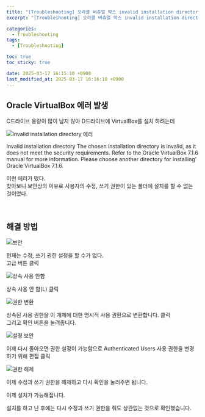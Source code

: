 ```yaml
---
title: "[Troubleshooting] 오라클 버츄얼 박스 invalid installation directory 에러"
excerpt: "[Troubleshooting] 오라클 버츄얼 박스 invalid installation directory 에러 생겼을 때 해결 방법"

categories:
  - Troubleshooting
tags:
  - [Troubleshooting]

toc: true
toc_sticky: true

date: 2025-03-17 16:15:10 +0900
last_modified_at: 2025-03-17 16:16:10 +0900
---
```


## Oracle VirtualBox 에러 발생

C드라이브 용량이 많이 남지 않아 D드라이브에 VirtualBox를 설치 하려는데

![Invalid installation directory 에러](https://github.com/user-attachments/assets/95109ca6-d3eb-48c5-a07b-04cd86d9fcb1)

Invalid installation directory
The chosen installation directory is invalid, as it does not meet the security requirements. Refer to the Oracle VirtualBox 7.1.6 manual for more information. Please choose another directory for installing' Oracle VirtualBox 7.1.6.

이런 에러가 떴다.  
찾아보니 보안상의 이유로 사용자의 수정, 쓰기 권한이 있는 폴더에 설치를 할 수 없는 것이었다.

<br>

## 해결 방법

![보안](https://github.com/user-attachments/assets/50a10199-ac74-42c4-8e55-98d8c52e63a3)

현재는 수정, 쓰기 권한 설정을 할 수가 없다.  
고급 버튼 클릭

![상속 사용 안함](https://github.com/user-attachments/assets/f3547be2-d610-46a5-9542-63f6fb2380fe)

상속 사용 안 함(L) 클릭

![권한 변환](https://github.com/user-attachments/assets/24d6070d-c88f-44b4-aaa1-8deebe02ff00)

상속된 사용 권한을 이 개체에 대한 명시적 사용 권환으로 변환합니다. 클릭  
그리고 확인 버튼을 눌려줍니다.

![설정 보안](https://github.com/user-attachments/assets/4d6a9bbb-b5e2-4662-aa0e-a09cee9c68d8)

이제 다시 돌아오면 권한 설정이 가능함으로 Authenticated Users 사용 권한을 변경하기 위해 편집 클릭

![권한 해제](https://github.com/user-attachments/assets/6d66096a-dc4b-4908-98c7-baca8edfeff0)

이제 수정과 쓰기 권한을 해제하고 다시 확인을 눌러주면 됩니다.

이제 설치가 가능해집니다.

설치를 하고 난 후에는 다시 수정과 쓰기 권한을 줘도 상관없는 것으로 확인했습니다.
